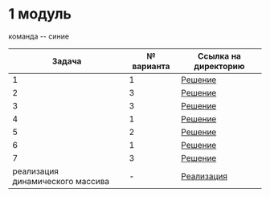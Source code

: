 # 1 модуль

команда -- синие

| Задача                           | № варианта | Ссылка на директорию |
|----------------------------------|------------|----------------------|
| 1                                | 1          | [Решение](task1)     |
| 2                                | 3          | [Решение](task2)     |
| 3                                | 3          | [Решение](task3)     |
| 4                                | 1          | [Решение](task4)     |
| 5                                | 2          | [Решение](task5)     |
| 6                                | 1          | [Решение](task6)     |
| 7                                | 3          | [Решение](task7)     |
| реализация динамического массива | -          | [Реализация](vector) |


